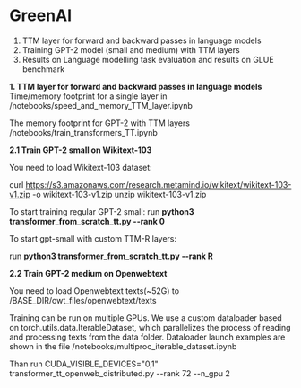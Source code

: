 # GreenAl
1) TTM layer for forward and backward passes in language models
2) Training GPT-2 model (small and medium) with TTM layers
3) Results on Language modelling task evaluation and results on GLUE benchmark

**1. TTM layer for forward and backward passes in language models**
Time/memory footprint for a single layer in /notebooks/speed_and_memory_TTM_layer.ipynb

The memory footprint for GPT-2 with TTM layers /notebooks/train_transformers_TT.ipynb

**2.1 Train GPT-2 small on Wikitext-103**

You need to load Wikitext-103 dataset:

curl https://s3.amazonaws.com/research.metamind.io/wikitext/wikitext-103-v1.zip -o wikitext-103-v1.zip
unzip wikitext-103-v1.zip

To start training regular GPT-2 small:
run **python3 transformer_from_scratch_tt.py --rank 0**

To start gpt-small with custom TTM-R layers:

run **python3 transformer_from_scratch_tt.py --rank R**

**2.2 Train GPT-2 medium on Openwebtext**

You need to load Openwebtext texts(~52G) to /BASE_DIR/owt_files/openwebtext/texts

Training can be run on multiple GPUs. We use a custom dataloader based on torch.utils.data.IterableDataset, which parallelizes the process of reading and processing texts from the data folder. Dataloader launch examples are shown in the file /notebooks/multiproc_iterable_dataset.ipynb

Than run CUDA_VISIBLE_DEVICES="0,1" transformer_tt_openweb_distributed.py --rank 72 --n_gpu 2

